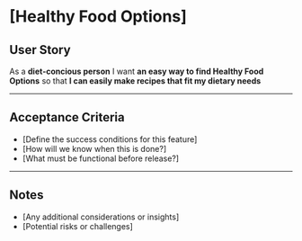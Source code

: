 # [Healthy Food Options]

## **User Story**
As a **diet-concious person**
I want **an easy way to find Healthy Food Options**
so that **I can easily make recipes that fit my dietary needs**

---

## **Acceptance Criteria**
- [Define the success conditions for this feature]
- [How will we know when this is done?]
- [What must be functional before release?]

---

## **Notes**
- [Any additional considerations or insights]
- [Potential risks or challenges]
